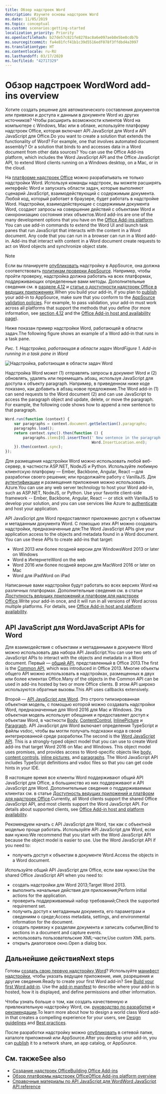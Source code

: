 ```yaml
---
title: Обзор надстроек Word
description: Изучите основы надстроек Word
ms.date: 11/05/2019
ms.topic: conceptual
ms.custom: scenarios:getting-started
localization_priority: Priority
ms.openlocfilehash: b27de57c821fe8278ac8a6e097aeb8e5be0cdb7b
ms.sourcegitcommit: fa4e81fcf41b1c39d5516edf078f3ffdbd4a3997
ms.translationtype: HT
ms.contentlocale: ru-RU
ms.lasthandoff: 03/17/2020
ms.locfileid: "42717329"
---
```

# <a name="word-add-ins-overview"></a><span data-ttu-id="7065b-103">Обзор надстроек Word</span><span class="sxs-lookup"><span data-stu-id="7065b-103">Word add-ins overview</span></span>

<span data-ttu-id="7065b-p101">Хотите создать решение для автоматического составления документов или привязки и доступа к данным в документе Word из других источников? Чтобы расширить возможности клиентов Word на компьютере с Windows, Mac или в облаке, используйте платформу надстроек Office, которая включает API JavaScript для Word и API JavaScript для Office.</span><span class="sxs-lookup"><span data-stu-id="7065b-p101">Do you want to create a solution that extends the functionality of Word? For example, one that involves automated document assembly? Or a solution that binds to and accesses data in a Word document from other data sources? You can use the Office Add-ins platform, which includes the Word JavaScript API and the Office JavaScript API, to extend Word clients running on a Windows desktop, on a Mac, or in the cloud.</span></span>

<span data-ttu-id="7065b-p102">На [платформе надстроек Office](../overview/office-add-ins.md) можно разрабатывать не только надстройки Word. Используя команды надстроек, вы можете расширять интерфейс Word и запускать области задач, которые выполняют сценарий JavaScript, взаимодействующий с содержимым документа. Любой код, который работает в браузере, будет работать в надстройке Word. Надстройки, взаимодействующие с содержимым документа Word, создают запросы на совершение действий с объектами Word и синхронизацию состояния этих объектов.</span><span class="sxs-lookup"><span data-stu-id="7065b-p102">Word add-ins are one of the many development options that you have on the [Office Add-ins platform](../overview/office-add-ins.md). You can use add-in commands to extend the Word UI and launch task panes that run JavaScript that interacts with the content in a Word document. Any code that you can run in a browser can run in a Word add-in. Add-ins that interact with content in a Word document create requests to act on Word objects and synchronize object state.</span></span> 

> [!NOTE]
> <span data-ttu-id="7065b-p103">Если вы планируете [опубликовать](../publish/publish.md) надстройку в AppSource, она должна соответствовать [политикам проверки AppSource](/office/dev/store/validation-policies). Например, чтобы пройти проверку, надстройка должна работать на всех платформах, поддерживающих определенные вами методы. Дополнительные сведения см. в [разделе 4.12](/office/dev/store/validation-policies#4-apps-and-add-ins-behave-predictably) и [статье о доступности надстроек Office в ведущих приложениях](../overview/office-add-in-availability.md).</span><span class="sxs-lookup"><span data-stu-id="7065b-p103">When you build your add-in, if you plan to [publish](../publish/publish.md) your add-in to AppSource, make sure that you conform to the [AppSource validation policies](/office/dev/store/validation-policies). For example, to pass validation, your add-in must work across all platforms that support the methods that you define (for more information, see [section 4.12](/office/dev/store/validation-policies#4-apps-and-add-ins-behave-predictably) and the [Office Add-in host and availability page](../overview/office-add-in-availability.md)).</span></span>

<span data-ttu-id="7065b-114">Ниже показан пример надстройки Word, работающей в области задач.</span><span class="sxs-lookup"><span data-stu-id="7065b-114">The following figure shows an example of a Word add-in that runs in a task pane.</span></span>

<span data-ttu-id="7065b-115">*Рис. 1. Надстройка, работающая в области задач Word*</span><span class="sxs-lookup"><span data-stu-id="7065b-115">*Figure 1. Add-in running in a task pane in Word*</span></span>

![Надстройка, работающая в области задач Word](../images/word-add-in-show-host-client.png)

<span data-ttu-id="7065b-p104">Надстройка Word может (1) отправлять запросы в документ Word и (2) обновлять, удалять или перемещать абзац, используя JavaScript для доступа к объекту paragraph. Например, в приведенном ниже коде показано, как добавить в абзац новое предложение.</span><span class="sxs-lookup"><span data-stu-id="7065b-p104">The Word add-in (1) can send requests to the Word document (2) and can use JavaScript to access the paragraph object and update, delete, or move the paragraph. For example, the following code shows how to append a new sentence to that paragraph.</span></span>

```js
Word.run(function (context) {
    var paragraphs = context.document.getSelection().paragraphs;
    paragraphs.load();
    return context.sync().then(function () {
        paragraphs.items[0].insertText(' New sentence in the paragraph.',
                                       Word.InsertLocation.end);
    }).then(context.sync);
});

```

<span data-ttu-id="7065b-p105">Для размещения надстройки Word можно использовать любой веб-сервер, в частности ASP.NET, NodeJS и Python. Используйте любимую клиентскую платформу — Ember, Backbone, Angular, React —для разработки своего решения; или продолжайте работу с VanillaJS. Для [аутентификации](../develop/overview-authn-authz.md) и размещения приложения можно использовать Azure.</span><span class="sxs-lookup"><span data-stu-id="7065b-p105">You can use any web server technology to host your Word add-in, such as ASP.NET, NodeJS, or Python. Use your favorite client-side framework -- Ember, Backbone, Angular, React -- or stick with VanillaJS to develop your solution, and you can use services like Azure to [authenticate](../develop/overview-authn-authz.md) and host your application.</span></span>

<span data-ttu-id="7065b-p106">API JavaScript для Word предоставляют приложению доступ к объектам и метаданным документа Word. С помощью этих API можно создавать надстройки, предназначенные для:</span><span class="sxs-lookup"><span data-stu-id="7065b-p106">The Word JavaScript APIs give your application access to the objects and metadata found in a Word document. You can use these APIs to create add-ins that target:</span></span>

* <span data-ttu-id="7065b-123">Word 2013 или более поздней версии для Windows</span><span class="sxs-lookup"><span data-stu-id="7065b-123">Word 2013 or later on Windows</span></span>
* <span data-ttu-id="7065b-124">Word в Интернете</span><span class="sxs-lookup"><span data-stu-id="7065b-124">Word on the web</span></span>
* <span data-ttu-id="7065b-125">Word 2016 или более поздней версии для Mac</span><span class="sxs-lookup"><span data-stu-id="7065b-125">Word 2016 or later on Mac</span></span>
* <span data-ttu-id="7065b-126">Word для iPad</span><span class="sxs-lookup"><span data-stu-id="7065b-126">Word on iPad</span></span>

<span data-ttu-id="7065b-p107">Написанные вами надстройки будут работать во всех версиях Word на различных платформах. Дополнительные сведения см. в статье [Доступность ведущих приложений и платформ для надстроек Office](../overview/office-add-in-availability.md).</span><span class="sxs-lookup"><span data-stu-id="7065b-p107">Write your add-in once, and it will run in all versions of Word across multiple platforms. For details, see [Office Add-in host and platform availability](../overview/office-add-in-availability.md).</span></span>

## <a name="javascript-apis-for-word"></a><span data-ttu-id="7065b-129">API JavaScript для Word</span><span class="sxs-lookup"><span data-stu-id="7065b-129">JavaScript APIs for Word</span></span>

<span data-ttu-id="7065b-130">Для взаимодействия с объектами и метаданными в документе Word можно использовать два набора API JavaScript.</span><span class="sxs-lookup"><span data-stu-id="7065b-130">You can use two sets of JavaScript APIs to interact with the objects and metadata in a Word document.</span></span> <span data-ttu-id="7065b-131">Первый — [общий API](/javascript/api/office), представленный в Office 2013.</span><span class="sxs-lookup"><span data-stu-id="7065b-131">The first is the [Common API](/javascript/api/office), which was introduced in Office 2013.</span></span> <span data-ttu-id="7065b-132">Многие объекты общего API можно использовать в надстройках, размещенных в двух или более клиентах Office.</span><span class="sxs-lookup"><span data-stu-id="7065b-132">Many of the objects in the Common API can be used in add-ins hosted by two or more Office clients.</span></span> <span data-ttu-id="7065b-133">В этом API широко используются обратные вызовы.</span><span class="sxs-lookup"><span data-stu-id="7065b-133">This API uses callbacks extensively.</span></span>

<span data-ttu-id="7065b-p109">Второй — [API JavaScript для Word](/javascript/api/word). Это строго типизированная объектная модель, с помощью которой можно создавать надстройки Word, предназначенные для Word 2016 для Mac и Windows. Эта объектная модель использует обещания и предоставляет доступ к объектам Word, в частности [Body](/javascript/api/word/word.body), [ContentControl](/javascript/api/word/word.contentcontrol), [InlinePicture](/javascript/api/word/word.inlinepicture) и [Paragraph](/javascript/api/word/word.paragraph). API JavaScript для Word включает определения TypeScript и файлы vsdoc, чтобы вы могли получать подсказки кода в своей интегрированной среде разработки.</span><span class="sxs-lookup"><span data-stu-id="7065b-p109">The second is the [Word JavaScript API](/javascript/api/word). This is a strongly-typed object model that you can use to create Word add-ins that target Word 2016 on Mac and Windows. This object model uses promises, and provides access to Word-specific objects like [body](/javascript/api/word/word.body), [content controls](/javascript/api/word/word.contentcontrol), [inline pictures](/javascript/api/word/word.inlinepicture), and [paragraphs](/javascript/api/word/word.paragraph). The Word JavaScript API includes TypeScript definitions and vsdoc files so that you can get code hints in your IDE.</span></span>

<span data-ttu-id="7065b-p110">В настоящее время все клиенты Word поддерживают общий API JavaScript для Office, а большинство из них поддерживают и API JavaScript для Word. Дополнительные сведения о поддерживаемых клиентах см. в статье [Доступность ведущих приложений и платформ для надстроек Office](../overview/office-add-in-availability.md).</span><span class="sxs-lookup"><span data-stu-id="7065b-p110">Currently, all Word clients support the shared Office JavaScript API, and most clients support the Word JavaScript API. For details about supported clients, see [Office Add-in host and platform availability](../overview/office-add-in-availability.md).</span></span>

<span data-ttu-id="7065b-p111">Рекомендуем начать с API JavaScript для Word, так как с объектной моделью проще работать. Используйте API JavaScript для Word, если вам нужно:</span><span class="sxs-lookup"><span data-stu-id="7065b-p111">We recommend that you start with the Word JavaScript API because the object model is easier to use. Use the Word JavaScript API if you need to:</span></span>

* <span data-ttu-id="7065b-142">получить доступ к объектам в документе Word.</span><span class="sxs-lookup"><span data-stu-id="7065b-142">Access the objects in a Word document.</span></span>

<span data-ttu-id="7065b-143">Используйте общий API JavaScript для Office, если вам нужно:</span><span class="sxs-lookup"><span data-stu-id="7065b-143">Use the shared Office JavaScript API when you need to:</span></span>

* <span data-ttu-id="7065b-144">создать надстройки для Word 2013;</span><span class="sxs-lookup"><span data-stu-id="7065b-144">Target Word 2013.</span></span>
* <span data-ttu-id="7065b-145">выполнить начальные действия для приложения;</span><span class="sxs-lookup"><span data-stu-id="7065b-145">Perform initial actions for the application.</span></span>
* <span data-ttu-id="7065b-146">проверить поддерживаемый набор требований;</span><span class="sxs-lookup"><span data-stu-id="7065b-146">Check the supported requirement set.</span></span>
* <span data-ttu-id="7065b-147">получить доступ к метаданным документа, его параметрам и сведениям о среде;</span><span class="sxs-lookup"><span data-stu-id="7065b-147">Access metadata, settings, and environmental information for the document.</span></span>
* <span data-ttu-id="7065b-148">создать привязку к разделам документа и записать события;</span><span class="sxs-lookup"><span data-stu-id="7065b-148">Bind to sections in a document and capture events.</span></span>
* <span data-ttu-id="7065b-149">использовать пользовательские XML-части;</span><span class="sxs-lookup"><span data-stu-id="7065b-149">Use custom XML parts.</span></span>
* <span data-ttu-id="7065b-150">открыть диалоговое окно.</span><span class="sxs-lookup"><span data-stu-id="7065b-150">Open a dialog box.</span></span>

## <a name="next-steps"></a><span data-ttu-id="7065b-151">Дальнейшие действия</span><span class="sxs-lookup"><span data-stu-id="7065b-151">Next steps</span></span>

<span data-ttu-id="7065b-p112">Готовы [создать свою первую надстройку Word](word-add-ins.md)? Используйте [манифест надстройки](../develop/add-in-manifests.md), чтобы указать ведущее приложение, имя, разрешения и другие сведения.</span><span class="sxs-lookup"><span data-stu-id="7065b-p112">Ready to create your first Word add-in? See [Build your first Word add-in](word-add-ins.md). Use the [add-in manifest](../develop/add-in-manifests.md) to describe where your add-in is hosted, how it is displayed, and define permissions and other information.</span></span>

<span data-ttu-id="7065b-155">Чтобы узнать больше о том, как создать качественную и привлекательную надстройку Word, см. [руководство по разработке](../design/add-in-design.md) и [рекомендации](../concepts/add-in-development-best-practices.md).</span><span class="sxs-lookup"><span data-stu-id="7065b-155">To learn more about how to design a world class Word add-in that creates a compelling experience for your users, see [Design guidelines](../design/add-in-design.md) and [Best practices](../concepts/add-in-development-best-practices.md).</span></span>

<span data-ttu-id="7065b-156">После разработки надстройку можно [опубликовать](../publish/publish.md) в сетевой папке, каталоге приложений или AppSource.</span><span class="sxs-lookup"><span data-stu-id="7065b-156">After you develop your add-in, you can [publish](../publish/publish.md) it to a network share, an app catalog, or AppSource.</span></span>

## <a name="see-also"></a><span data-ttu-id="7065b-157">См. также</span><span class="sxs-lookup"><span data-stu-id="7065b-157">See also</span></span>

* [<span data-ttu-id="7065b-158">Создание надстроек Office</span><span class="sxs-lookup"><span data-stu-id="7065b-158">Building Office Add-ins</span></span>](../overview/office-add-ins-fundamentals.md)
* [<span data-ttu-id="7065b-159">Обзор платформы надстроек Office</span><span class="sxs-lookup"><span data-stu-id="7065b-159">Office Add-ins platform overview</span></span>](../overview/office-add-ins.md)
* [<span data-ttu-id="7065b-160">Справочные материалы по API JavaScript для Word</span><span class="sxs-lookup"><span data-stu-id="7065b-160">Word JavaScript API reference</span></span>](../reference/overview/word-add-ins-reference-overview.md)
